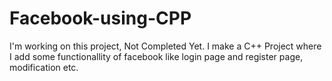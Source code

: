 # Facebook-using-CPP
I'm working on this project, Not Completed Yet.
I make a C++ Project where I add some functionallity of facebook like login page and register page, modification etc.

